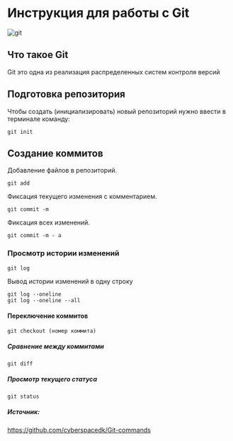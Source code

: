 # **Инструкция для работы с Git**

![git](C:\Users\79537\Desktop\seminar1\git.jpg)

## Что такое Git

Git это одна из реализация распределенных систем контроля версий

## Подготовка репозитория

Чтобы создать (инициализировать) новый репозиторий нужно ввести в терминале команду:

    git init

## Создание коммитов 

Добавление файлов в репозиторий.

    git add 

Фиксация текущего изменения с комментарием. 

    git commit -m 

Фиксация всех изменений.

    git commit -m - a 


### Просмотр истории изменений

    git log

Вывод истории изменений в одну строку

    git log --oneline
    git log --oneline --all

#### Переключение коммитов

    git checkout (номер коммита)

##### Сравнение между коммитами

    git diff

##### Просмотр текущего статуса

    git status

##### Источник:

https://github.com/cyberspacedk/Git-commands


